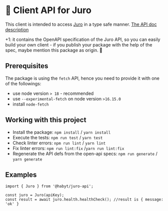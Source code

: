 # 📑 Client API for Juro

This client is intended to access [Juro](https://juro.com/) in a type safe manner.
[The API doc description](https://api-docs.juro.com/)


+1: it contains the OpenAPI specification of the Juro API, so you can easily build your own client - if you publish your package with the help of the spec, maybe mention this package as origin. 🍻


## Prerequisites
The package is using the `fetch` API, hence you need to provide it with one of the followings:
- use node version `> 18` - recommended
- use `--experimental-fetch` on node version `>16.15.0`
- install `node-fetch`


## Working with this project

- Install the package: `npm install` / `yarn install`
- Execute the tests: `npm run test` / `yarn test`
- Check linter errors: `npm run lint` / `yarn lint`
- Fix linter errors: `npm run lint:fix`  /`yarn run lint:fix`
- Regenerate the API defs from the open-api specs: `npm run generate` / `yarn generate`

## Examples
```
import { Juro } from '@habyt/juro-api';

const juro = Juro(apiKey);
const result = await juro.health.healthCheck(); //result is { message: 'ok' }
```
